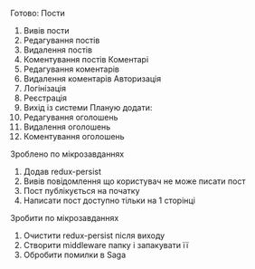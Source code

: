 Готово:
Пости
1. Вивів пости
2. Редагування постів
3. Видалення постів
4. Коментування постів
Коментарі
1. Редагування коментарів
2. Видалення коментарів
Авторизація
1. Логінізація
2. Реєстрація
3. Вихід із системи
Планую додати:
1. Редагування оголошень 
2. Видалення оголошень
3. Коментування оголошень 



Зроблено по мікрозавданнях
1. Додав redux-persist
2. Вивів повідомлення що користувач не може писати пост
3. Пост публікується на початку
4. Написати пост доступно тільки на 1 сторінці

Зробити по мікрозавданнях
1. Очистити redux-persist після виходу
2. Створити middleware папку і запакувати її
3. Обробити помилки в Saga

